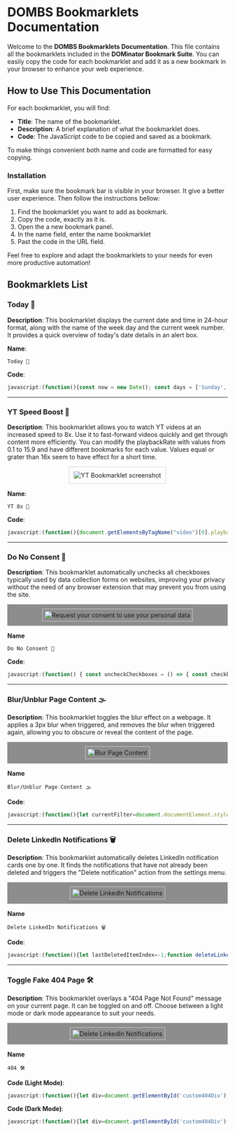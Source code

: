 # DOMBS Bookmarklets Documentation

Welcome to the **DOMBS Bookmarklets Documentation**. This file contains all the bookmarklets included in the **DOMinator Bookmark Suite**. You can easily copy the code for each bookmarklet and add it as a new bookmark in your browser to enhance your web experience.

## How to Use This Documentation

For each bookmarklet, you will find:
- **Title**: The name of the bookmarklet.
- **Description**: A brief explanation of what the bookmarklet does.
- **Code**: The JavaScript code to be copied and saved as a bookmark.

To make things convenient both name and code are formatted for easy copying.

### Installation

First, make sure the bookmark bar is visible in your browser. It give a better user experience. Then follow the instructions bellow:

1. Find the bookmarklet you want to add as bookmark.
2. Copy the code, exactly as it is.
3. Open the a new bookmark panel.
4. In the name field, enter the name bookmarklet
5. Past the code in the URL field.

Feel free to explore and adapt the bookmarklets to your needs for even more productive automation!

## Bookmarklets List

### Today 📅

**Description**: This bookmarklet displays the current date and time in 24-hour format, along with the name of the week day and the current week number. It provides a quick overview of today's date details in an alert box.

**Name**:
```
Today 📅
```

**Code**:
```js
javascript:(function(){const now = new Date(); const days = ['Sunday', 'Monday', 'Tuesday', 'Wednesday', 'Thursday', 'Friday', 'Saturday']; const weekNumber = Math.ceil(((now - new Date(now.getFullYear(), 0, 1)) / 86400000 + new Date(now.getFullYear(), 0, 1).getDay() + 1) / 7); const dateTimeString = `Today is: ${days[now.getDay()]}, Week ${weekNumber}\nDate: ${now.toLocaleDateString('en-GB')} Time: ${now.getHours()}:${String(now.getMinutes()).padStart(2, '0')}`; alert(dateTimeString);})();
```
---

### YT Speed Boost 🚀

**Description**: This bookmarklet allows you to watch YT videos at an increased speed to 8x. Use it to fast-forward videos quickly and get through content more efficiently. You can modify the playbackRate with values from 0.1 to 15.9 and have different bookmarks for each value. Values equal or grater than 16x seem to have effect for a short time.
<div style="text-align: center;">
    <img src="../docs/resources/yt_speed.png" alt="YT Bookmarklet screenshot" style="border: 1px solid lightgray; padding: 10px;" />
</div>

**Name**:
```
YT 8x 🚀
```

**Code**:
```js
javascript:(function(){document.getElementsByTagName("video")[0].playbackRate = 8})();
```

---

### Do No Consent 🚫

**Description**: This bookmarklet automatically unchecks all checkboxes typically used by data collection forms on websites, improving your privacy without the need of any browser extension that may prevent you from using the site.

<div style="text-align: center; background-color: rgba(31, 31, 31, 0.5); padding: 10px;">
    <img src="../docs/resources/do_not_consent.png" alt="Request your consent to use your personal data" style="border: 1px solid lightgray; padding: 5px;" />
</div>

**Name**
```
Do No Consent 🚫
```

**Code**:
```js
javascript:(function() { const uncheckCheckboxes = () => { const checkboxes = document.querySelectorAll('input[type="checkbox"]'); checkboxes.forEach(checkbox => { checkbox.checked = false; }); }; const manageOptionsButton = document.querySelector('button.fc-button.fc-cta-manage-options.fc-secondary-button'); if (manageOptionsButton) { manageOptionsButton.click(); setTimeout(() => { uncheckCheckboxes(); const nextButton = document.querySelector('button.fc-navigation-button.fc-manage-vendors'); if (nextButton) { nextButton.click(); setTimeout(() => { uncheckCheckboxes(); const confirmButton = document.querySelector('button.fc-button.fc-confirm-choices.fc-primary-button'); if (confirmButton) { confirmButton.click(); } }, 500); } }, 500); } })();
```

---

### Blur/Unblur Page Content 🌫️

**Description**: This bookmarklet toggles the blur effect on a webpage. It applies a 3px blur when triggered, and removes the blur when triggered again, allowing you to obscure or reveal the content of the page.

<div style="text-align: center; background-color: rgba(31, 31, 31, 0.5); padding: 10px;">
    <img src="../docs/resources/blur.png" alt="Blur Page Content" style="border: 1px solid lightgray; padding: 5px;" />
</div>

**Name**
```
Blur/Unblur Page Content 🌫️
```

**Code**:
```js
javascript:(function(){let currentFilter=document.documentElement.style.filter;if(/^blur\((\d+(\.\d+)?)px\)$/.test(currentFilter)&&currentFilter==='blur(3px)'){document.documentElement.style.filter='';}else{document.documentElement.style.filter='blur(3px)';}})();
```

---

### Delete LinkedIn Notifications 🗑️

**Description**: This bookmarklet automatically deletes LinkedIn notification cards one by one. It finds the notifications that have not already been deleted and triggers the "Delete notification" action from the settings menu.

<div style="text-align: center; background-color: rgba(31, 31, 31, 0.5); padding: 10px;">
    <img src="../docs/resources/deleteLinkedInNotifications.gif" alt="Delete LinkedIn Notifications" style="border: 1px solid lightgray; padding: 5px;" />
</div>

**Name**
```
Delete LinkedIn Notifications 🗑️
```

**Code**:
```js
javascript:(function(){let lastDeletedItemIndex=-1;function deleteLinkedInNotifications(){function processNextCard(){const notificationCards=Array.from(document.querySelectorAll('div[data-finite-scroll-hotkey-item]'));const nextCard=notificationCards.find(card=>{const cardIndex=parseInt(card.getAttribute('data-finite-scroll-hotkey-item'),10);const cardText=card.textContent.includes('Notification deleted.');return cardIndex>lastDeletedItemIndex&&!cardText;});if(!nextCard){console.log("No more active notifications to delete.");return;}const cardIndex=parseInt(nextCard.getAttribute('data-finite-scroll-hotkey-item'),10);const settingsButton=nextCard.querySelector('button[aria-label="Settings menu"]');if(settingsButton){settingsButton.click();setTimeout(function(){const deleteTextElement=Array.from(document.querySelectorAll('.nt-card-settings-dropdown-item__headline')).find(el=>el.textContent.trim()==='Delete notification');if(deleteTextElement){const deleteButton=deleteTextElement.closest('button.nt-card-settings-dropdown-item__button');if(deleteButton){deleteButton.click();console.log(`Notification with index ${cardIndex} deleted.`);lastDeletedItemIndex=cardIndex;setTimeout(processNextCard,500);}else{console.error("Delete button not found.");}}else{console.error("'Delete notification' option not found.");}},300);}else{console.error("Settings button not found in the notification card.");}}processNextCard();}deleteLinkedInNotifications();})();
```

---

### Toggle Fake 404 Page 🛠️

**Description**: This bookmarklet overlays a "404 Page Not Found" message on your current page. It can be toggled on and off. Choose between a light mode or dark mode appearance to suit your needs.

<div style="text-align: center; background-color: rgba(31, 31, 31, 0.5); padding: 10px;">
    <img src="../docs/resources/404.gif" alt="Delete LinkedIn Notifications" style="border: 1px solid lightgray; padding: 5px;" />
</div>

**Name**
```
404 🛠️
```

**Code (Light Mode)**:
```js
javascript:(function(){let div=document.getElementById('custom404Div');if(div){div.remove();}else{div=document.createElement('div');div.id='custom404Div';div.style='position:fixed;top:0;left:0;width:100%;height:100%;background:white;z-index:9999;display:flex;flex-direction:column;align-items:center;justify-content:center;font-family:Arial,sans-serif;color:#202124;text-align:center;';div.innerHTML='<h1 style="font-size:120px;font-weight:bold;margin:0 0 20px;color:#202124;">404</h1><p style="font-size:24px;margin:0 0 10px;color:#202124;">Page Not Found</p><p style="font-size:16px;color:gray;max-width:600px;margin:5px 0;">We can’t seem to find the page you’re looking for.<br>Please return to the previous page or visit our homepage for more information.</p>';document.body.appendChild(div);}})();
```

**Code (Dark Mode)**:
```js
javascript:(function(){let div=document.getElementById('custom404Div');if(div){div.remove();}else{div=document.createElement('div');div.id='custom404Div';div.style='position:fixed;top:0;left:0;width:100%;height:100%;background:#121212;z-index:9999;display:flex;flex-direction:column;align-items:center;justify-content:center;font-family:Arial,sans-serif;color:#f1f1f1;text-align:center;';div.innerHTML='<h1 style="font-size:120px;font-weight:bold;margin:0 0 20px;color:#f1f1f1;">404</h1><p style="font-size:24px;margin:0 0 10px;color:#f1f1f1;">Page Not Found</p><p style="font-size:16px;color:#bdbdbd;max-width:600px;margin:5px 0;">We can’t seem to find the page you’re looking for.<br>Please return to the previous page or visit our homepage for more information.</p>';document.body.appendChild(div);}})();
```
